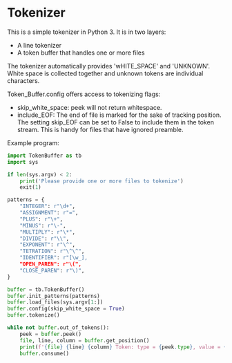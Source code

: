 # Tokenizer

This is a simple tokenizer in Python 3. It is in two layers:
- A line tokenizer
- A token buffer that handles one or more files

The tokenizer automatically provides 'wHITE_SPACE' and 'UNKNOWN'. White space is collected together and unknown tokens are individual characters.

Token_Buffer.config offers access to tokenizing flags:
- skip_white_space: peek will not return whitespace.
- include_EOF: The end of file is marked for the sake of tracking position. The setting skip_EOF can be set to False to include them in the token stream. This is handy for files that have ignored preamble.

Example program:
```python
import TokenBuffer as tb
import sys

if len(sys.argv) < 2:
    print('Please provide one or more files to tokenize')
    exit(1)

patterns = {
    "INTEGER": r"\d+",
    "ASSIGNMENT": r"=",
    "PLUS": r"\+",
    "MINUS": r"\-",
    "MULTIPLY": r"\*",
    "DIVIDE": r"\\",
    "EXPONENT": r"\^",
    "TETRATION": r"\^\^",
    "IDENTIFIER": r"[\w_],
    "OPEN_PAREN": r"\(",
    "CLOSE_PAREN": r"\)",
}

buffer = tb.TokenBuffer()
buffer.init_patterns(patterns)
buffer.load_files(sys.argv[1:])
buffer.config(skip_white_space = True)
buffer.tokenize()

while not buffer.out_of_tokens():
    peek = buffer.peek()
    file, line, column = buffer.get_position()
    print(f'{file} {line} {column} Token: type = {peek.type}, value = {peek.value}')
    buffer.consume()
```